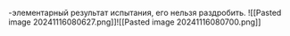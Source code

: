  -элементарный результат испытания, его нельзя раздробить.
![[Pasted image 20241116080627.png]]![[Pasted image 20241116080700.png]]
